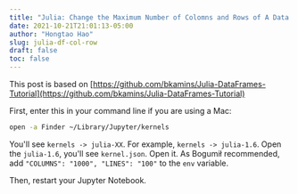 ```yaml
---
title: "Julia: Change the Maximum Number of Colomns and Rows of A Data Frame Shown in Jupyter Notebooks"
date: 2021-10-21T21:01:13-05:00
author: "Hongtao Hao"
slug: julia-df-col-row
draft: false
toc: false
---
```

This post is based on [https://github.com/bkamins/Julia-DataFrames-Tutorial](https://github.com/bkamins/Julia-DataFrames-Tutorial)

First, enter this in your command line if you are using a Mac:

```bash
open -a Finder ~/Library/Jupyter/kernels
```

You'll see `kernels -> julia-XX`. For example, `kernels -> julia-1.6`. Open the `julia-1.6`, you'll see `kernel.json`. Open it. As Bogumił recommended, add `"COLUMNS": "1000", "LINES": "100"` to the `env` variable. 

Then, restart your Jupyter Notebook.